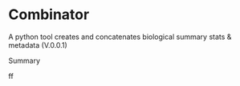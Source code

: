 # Combinator

A python tool creates and concatenates biological summary stats & metadata (V.0.0.1)

Summary

ff
